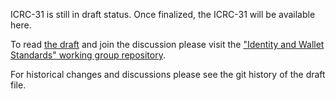 ICRC-31 is still in draft status. Once finalized, the ICRC-31 will be available here.

To read [the draft](https://github.com/dfinity/wg-identity-authentication/blob/main/topics/icrc_31_get_principals.md) and join the discussion please visit the ["Identity and Wallet Standards" working group repository](https://github.com/dfinity/wg-identity-authentication).

For historical changes and discussions please see the git history of the draft file.